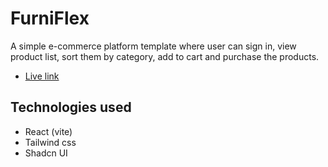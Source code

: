# FurniFlex

A simple e-commerce platform template where user can sign in, view product list, sort them by category, add to cart and purchase the products.

- [Live link](https://github.com/vitejs/vite-plugin-react/blob/main/packages/plugin-react/README.md)

## Technologies used

- React (vite)
- Tailwind css
- Shadcn UI
